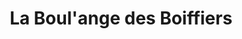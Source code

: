 ---
title: "La Boul'ange des Boiffiers"
url: /saintes/la-boulange-des-boiffiers/
shop: boulangerie
---
